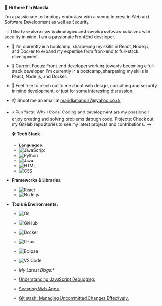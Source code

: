 👋 **Hi there I'm Mandla**

I'm a passionate technology enthusiast with a strong interest in Web and Software Development as well as Security.

-💡  I like to explore new technologies and develop software solutions with security in mind. I am a passionate FrontEnd developer.

- 🔭 I’m currently in a bootcamp, sharpening my skills in React, Node.js, and Docker to expand my expertise from front-end to full-stack development.
  
- 🌱 Current Focus: Front-end developer working towards becoming a full-stack developer. I'm currently in a bootcamp, sharpening my skills in React, Node.js, and Docker.
  
- 💬 Feel free to reach out to me about web design, consulting and security in mind development, or just for some interesting discussion.
  
- 📫 Shoot me an email at mandlamandla7@yahoo.co.uk
  
- ⚡ Fun facts: Why I Code: Coding and development are my passions. I enjoy creating and solving problems through code.
     Projects: Check out my GitHub repositories to see my latest projects and contributions.
-->

  **🛠 Tech Stack**
  
  - **Languages:**
  - ![JavaScript](https://img.shields.io/badge/JavaScript-323330?style=flat&logo=javascript&logoColor=F7DF1E)
  - ![Python](https://img.shields.io/badge/Python-3776AB?style=flat&logo=python&logoColor=white)
  - ![Java](https://img.shields.io/badge/Java-007396?style=flat&logo=java&logoColor=white)
  - ![HTML](https://img.shields.io/badge/HTML5-E34F26?style=flat&logo=html5&logoColor=white)
  - ![CSS](https://img.shields.io/badge/CSS3-1572B6?style=flat&logo=css3&logoColor=white)

- **Frameworks & Libraries:**
  - ![React](https://img.shields.io/badge/React-20232A?style=flat&logo=react&logoColor=61DAFB)
  - ![Node.js](https://img.shields.io/badge/Node.js-339933?style=flat&logo=nodedotjs&logoColor=white)
    
- **Tools & Environments:**
  - ![Git](https://img.shields.io/badge/Git-F05032?style=flat&logo=git&logoColor=white)
  - ![GitHub](https://img.shields.io/badge/GitHub-181717?style=flat&logo=github&logoColor=white)
  - ![Docker](https://img.shields.io/badge/Docker-2496ED?style=flat&logo=docker&logoColor=white)
  - ![Linux](https://img.shields.io/badge/Linux-FCC624?style=flat&logo=linux&logoColor=black)
  - ![Eclipse](https://img.shields.io/badge/Eclipse-2C2255?style=flat&logo=eclipse&logoColor=white)
  - ![VS Code](https://img.shields.io/badge/VS%20Code-007ACC?style=flat&logo=visual-studio-code&logoColor=white)
 
  - *My Latest Blogs:**
  - [Understanding JavaScript Debugging:](https://iammandla.hashnode.dev/understanding-javascript-debugging-solving-common-challenges-with-ease)
  - [Securing Web Apps:](https://iammandla.hashnode.dev/securing-web-apps-an-overview-of-the-vital-role-of-developers)
  - [Git stash: Managing Uncommitted Changes Effectively.](https://iammandla.hashnode.dev/git-stash-managing-uncommitted-changes-effectively)


